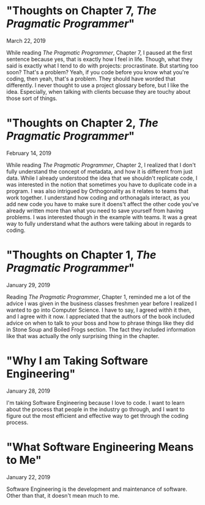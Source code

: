 # "Thoughts on Chapter 7, *The Pragmatic Programmer*"
March 22, 2019

While reading *The Pragmatic Programmer*, Chapter 7, I paused at the first sentence because yes, that is exactly how I feel in life. Though, what they said is exactly what I tend to do with projects: procrastinate. But starting too soon? That's a problem? Yeah, if you code before you know what you're coding, then yeah, that's a problem. They should have worded that differently. I never thought to use a project glossary before, but I like the idea. Especially, when talking with clients becuase they are touchy about those sort of things.


# "Thoughts on Chapter 2, *The Pragmatic Programmer*"
February 14, 2019

  While reading *The Pragmatic Programmer*, Chapter 2, I realized that I don't fully understand the concept of metadata, and how it is different from just data. While I already understood the idea that we shouldn't replicate code, I was interested in the notion that sometimes you have to duplicate code in a program. I was also intrigued by Orthogonality as it relates to teams that work together. I understand how coding and orthonagals interact, as you add new code you have to make sure it doens't affect the other code you've already written more than what you need to save yourself from having problems. I was interested though in the example with teams. It was a great way to fully understand what the authors were talking about in regards to coding.


# "Thoughts on Chapter 1, *The Pragmatic Programmer*"
January 29, 2019

  Reading *The Pragmatic Programmer*, Chapter 1, reminded me a lot of the advice I was given in the business classes freshmen year before I realized I wanted to go into Computer Science. I have to say, I agreed withh it then, and I agree with it now. I appreciated that the authors of the book included advice on when to talk to your boss and how to phrase things like they did in Stone Soup and Boiled Frogs section. The fact they included information like that was actually the only surprising thing in the chapter. 
  

# "Why I am Taking Software Engineering"
January 28, 2019
  
  I'm taking Software Engineering because I love to code. I want to learn about the process that people in the industry go through, and I want to figure out the most efficient and effective way to get through the coding process. 


# "What Software Engineering Means to Me" 
January 22, 2019

  Software Engineering is the development and maintenance of software. Other than that, it doesn't mean much to me.
